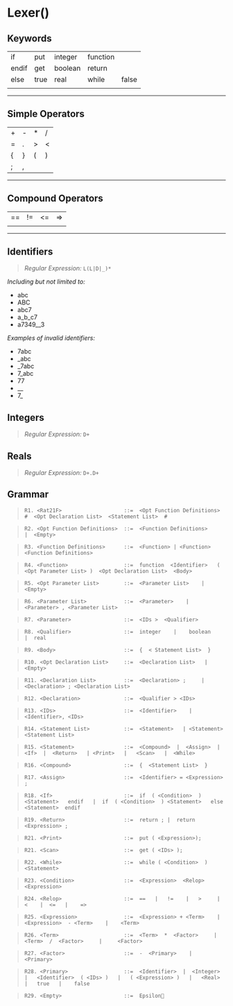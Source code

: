 # Lexer()

## Keywords

|        |       |       |        |        |
|--------|-------|-------|--------|--------|
|if      | put   |integer|function|        |
|endif   | get   |boolean|return  |        |
|else    | true  |real   | while  |  false |
|        |       |       |        |        |

---

## Simple Operators

|   |   |   |   |
|---|---|---|---|
| + | - | * | / |
| = | . | > | < |
| { | } | ( | ) |
| ; | , |   |   |
---

## Compound Operators
|    |    |    |    |
|----|----|----|----|
| == | != | <= | => |
|    |    |    |    |

---

## Identifiers
>*Regular Expression:* ```L(L|D|_)*```

*Including but not limited to:* 
- abc
- ABC
- abc7
- a_b_c7
- a7349__3

*Examples of invalid identifiers:*
- 7abc
- _abc
- _7abc
- 7_abc
- 77
- __
- 7_

## Integers
>*Regular Expression:* ```D+```

## Reals
>*Regular Expression:* ```D+.D+```

## Grammar

>```R1. <Rat21F>                    ::=  <Opt Function Definitions>   #  <Opt Declaration List>  <Statement List>  #  ```  

>```R2. <Opt Function Definitions>  ::=  <Function Definitions>     |  <Empty>  ```  

>```R3. <Function Definitions>      ::=  <Function> | <Function> <Function Definitions>  ```  

>```R4. <Function>                  ::=  function  <Identifier>   ( <Opt Parameter List> )  <Opt Declaration List>  <Body>  ```  

>```R5. <Opt Parameter List>        ::=  <Parameter List>    |     <Empty>  ```  

>```R6. <Parameter List>            ::=  <Parameter>    |     <Parameter> , <Parameter List>  ```  

>```R7. <Parameter>                 ::=  <IDs >  <Qualifier>    ```  

>```R8. <Qualifier>                 ::=  integer    |    boolean    |  real   ```  

>```R9. <Body>                      ::=  {  < Statement List>  }  ```  

>```R10. <Opt Declaration List>     ::=  <Declaration List>   |    <Empty>  ```  

>```R11. <Declaration List>         ::=  <Declaration> ;     |      <Declaration> ; <Declaration List>  ```  

>```R12. <Declaration>              ::=  <Qualifier > <IDs>                     ```  

>```R13. <IDs>                      ::=  <Identifier>    | <Identifier>, <IDs>  ```  

>```R14. <Statement List>           ::=  <Statement>   | <Statement> <Statement List>  ```  

>```R15. <Statement>                ::=  <Compound>  |  <Assign>  |   <If>  |  <Return>   | <Print>   |   <Scan>   |  <While>   ```  

>```R16. <Compound>                 ::=  {  <Statement List>  }   ```  

>```R17. <Assign>                   ::=  <Identifier> = <Expression> ;  ```  

>```R18. <If>                       ::=  if  ( <Condition>  ) <Statement>   endif   |  if  ( <Condition>  ) <Statement>   else    <Statement>  endif   ```  

>```R19. <Return>                   ::=  return ; |  return <Expression> ;  ```  

>```R21. <Print>                    ::=  put ( <Expression>);  ```  

>```R21. <Scan>                     ::=  get ( <IDs> );  ```  

>```R22. <While>                    ::=  while ( <Condition>  )  <Statement>    ```  

>```R23. <Condition>                ::=  <Expression>  <Relop>   <Expression>  ```  

>```R24. <Relop>                    ::=  ==   |   !=    |   >     |   <    |  <=   |    =>          ```  

>```R25. <Expression>               ::=  <Expression> + <Term>    | <Expression>  - <Term>    |    <Term>  ```  

>```R26. <Term>                     ::=  <Term>  *  <Factor>     |   <Term>  /  <Factor>     |     <Factor>  ```  

>```R27. <Factor>                   ::=  -  <Primary>    |    <Primary>  ```  

>```R28. <Primary>                  ::=  <Identifier>  |  <Integer>  |   <Identifier>  ( <IDs> )   |   ( <Expression> )   |   <Real>  |   true   |    false                          ```

>```R29. <Empty>                    ::=  Epsilon ```   